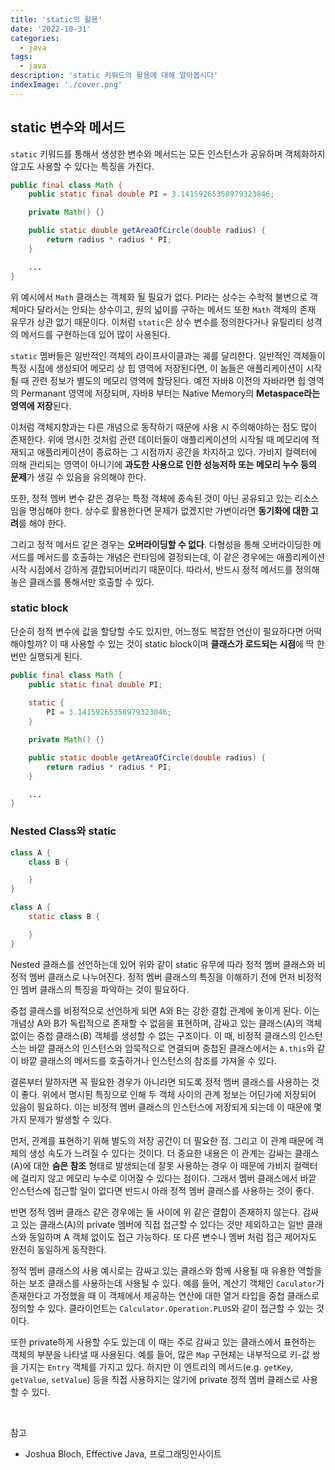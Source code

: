 ```yaml
---
title: 'static의 활용'
date: '2022-10-31'
categories:
  - java
tags:
  - java
description: 'static 키워드의 활용에 대해 알아봅시다'
indexImage: './cover.png'
---
```


## static 변수와 메서드

```static``` 키워드를 통해서 생성한 변수와 메서드는 모든 인스턴스가 공유하며 객체화하지 않고도 사용할 수 있다는 특징을 가진다. 

``` java
public final class Math {
    public static final double PI = 3.14159265358979323846;

    private Math() {}

    public static double getAreaOfCircle(double radius) {
        return radius * radius * PI;
    }

    ...
}
```

위 예시에서 ```Math``` 클래스는 객체화 될 필요가 없다. 
PI라는 상수는 수학적 불변으로 객체마다 달라서는 안되는 상수이고, 원의 넓이를 구하는 메서드 또한 ```Math``` 객체의 존재 유무가 상관 없기 때문이다. 
이처럼 ```static```은 상수 변수를 정의한다거나 유틸리티 성격의 메서드를 구현하는데 있어 많이 사용된다. 

```static``` 멤버들은 일반적인 객체의 라이프사이클과는 궤를 달리한다. 
일반적인 객체들이 특정 시점에 생성되어 메모리 상 힙 영역에 저장된다면, 이 놈들은 애플리케이션이 시작될 때 관련 정보가 별도의 메모리 영역에 할당된다. 
예전 자바8 이전의 자바라면 힙 영역의 Permanant 영역에 저장되며, 자바8 부터는 Native Memory의 **Metaspace라는 영역에 저장**된다. 

이처럼 객체지향과는 다른 개념으로 동작하기 때문에 사용 시 주의해야하는 점도 많이 존재한다. 
위에 명시한 것처럼 관련 데이터들이 애플리케이션의 시작될 때 메모리에 적재되고 애플리케이션이 종료하는 그 시점까지 공간을 차지하고 있다. 
가비지 컬렉터에 의해 관리되는 영역이 아니기에 **과도한 사용으로 인한 성능저하 또는 메모리 누수 등의 문제**가 생길 수 있음을 유의해야 한다.

또한, 정적 멤버 변수 같은 경우는 특정 객체에 종속된 것이 아닌 공유되고 있는 리소스임을 명심해야 한다. 
상수로 활용한다면 문제가 없겠지만 가변이라면 **동기화에 대한 고려**를 해야 한다.

그리고 정적 메서드 같은 경우는 **오버라이딩할 수 없다**. 
다형성을 통해 오버라이딩한 메서드를 메서드를 호출하는 개념은 런타임에 결정되는데, 이 같은 경우에는 애플리케이션 시작 시점에서 강하게 결합되어버리기 때문이다. 
따라서, 반드시 정적 메서드를 정의해놓은 클래스를 통해서만 호출할 수 있다. 

### static block

단순히 정적 변수에 값을 할당할 수도 있지만, 어느정도 복잡한 연산이 필요하다면 어떡해야할까? 
이 때 사용할 수 있는 것이 static block이며 **클래스가 로드되는 시점**에 딱 한 번만 실행되게 된다.

``` java
public final class Math {
    public static final double PI;
    
    static {
        PI = 3.14159265358979323846;
    }

    private Math() {}

    public static double getAreaOfCircle(double radius) {
        return radius * radius * PI;
    }

    ...
}
```

### Nested Class와 static

``` java
class A {
	class B {

	}
}
```

``` java
class A {
	static class B {

	}
}
```

Nested 클래스를 선언하는데 있어 위와 같이 static 유무에 따라 정적 멤버 클래스와 비정적 멤버 클래스로 나누어진다. 
정적 멤버 클래스의 특징을 이해하기 전에 먼저 비정적인 멤버 클래스의 특징을 파악하는 것이 필요하다. 

중첩 클래스를 비정적으로 선언하게 되면 A와 B는 강한 결합 관계에 놓이게 된다. 
이는 개념상 A와 B가 독립적으로 존재할 수 없음을 표현하며, 감싸고 있는 클래스(A)의 객체 없이는 중첩 클래스(B) 객체를 생성할 수 없는 구조이다. 
이 때, 비정적 클래스의 인스턴스는 바깥 클래스의 인스턴스와 암묵적으로 연결되며 중첩된 클래스에서는 ```A.this```와 같이 바깥 클래스의 메서드를 호출하거나 인스턴스의 참조를 가져올 수 있다.

결론부터 말하자면 꼭 필요한 경우가 아니라면 되도록 정적 멤버 클래스를 사용하는 것이 좋다. 
위에서 명시된 특징으로 인해 두 객체 사이의 관계 정보는 어딘가에 저장되어 있음이 필요하다. 
이는 비정적 멤버 클래스의 인스턴스에 저장되게 되는데 이 때문에 몇 가지 문제가 발생할 수 있다. 

먼저, 관계를 표현하기 위해 별도의 저장 공간이 더 필요한 점. 그리고 이 관계 때문에 객체의 생성 속도가 느려질 수 있다는 것이다. 
더 중요한 내용은 이 관계는 감싸는 클래스(A)에 대한 **숨은 참조** 형태로 발생되는데 잘못 사용하는 경우 이 때문에 가비지 컬렉터에 걸리지 않고 메모리 누수로 이어질 수 있다는 점이다. 
그래서 멤버 클래스에서 바깥 인스턴스에 접근할 일이 없다면 반드시 아래 정적 멤버 클래스를 사용하는 것이 좋다.

반면 정적 멤버 클래스 같은 경우에는 둘 사이에 위 같은 결합이 존재하지 않는다. 
감싸고 있는 클래스(A)의 private 멤버에 직접 접근할 수 있다는 것만 제외하고는 일반 클래스와 동일하며 A 객체 없이도 접근 가능하다. 
또 다른 변수나 멤버 처럼 접근 제어자도 완전히 동일하게 동작한다. 

정적 멤버 클래스의 사용 예시로는 감싸고 있는 클래스와 함께 사용될 때 유용한 역할을 하는 보조 클래스를 사용하는데 사용될 수 있다. 
예를 들어, 계산기 객체인 ```Caculator```가 존재한다고 가정했을 때 이 객체에서 제공하는 연산에 대한 열거 타입을 중첩 클래스로 정의할 수 있다. 
클라이언트는 ```Calculator.Operation.PLUS```와 같이 접근할 수 있는 것이다. 

또한 private하게 사용할 수도 있는데 이 때는 주로 감싸고 있는 클래스에서 표현하는 객체의 부분을 나타낼 때 사용된다. 
예를 들어, 많은 ```Map``` 구현체는 내부적으로 키-값 쌍을 가지는 ```Entry``` 객체를 가지고 있다. 
하지만 이 엔트리의 메서드(e.g. ```getKey```, ```getValue```, ```setValue```) 등을 직접 사용하지는 않기에 private 정적 멤버 클래스로 사용할 수 있다.

<br/>

참고  
- Joshua Bloch, Effective Java, 프로그래밍인사이트 